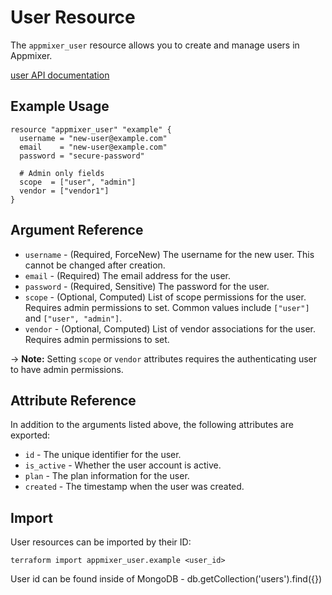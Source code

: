 # User Resource

The `appmixer_user` resource allows you to create and manage users in Appmixer.

[user API documentation](https://docs.appmixer.com/api/user)

## Example Usage

```hcl
resource "appmixer_user" "example" {
  username = "new-user@example.com"
  email    = "new-user@example.com"
  password = "secure-password"
  
  # Admin only fields
  scope  = ["user", "admin"]
  vendor = ["vendor1"]
}
```

## Argument Reference

* `username` - (Required, ForceNew) The username for the new user. This cannot be changed after creation.
* `email` - (Required) The email address for the user.
* `password` - (Required, Sensitive) The password for the user.
* `scope` - (Optional, Computed) List of scope permissions for the user. Requires admin permissions to set. Common values include `["user"]` and `["user", "admin"]`.
* `vendor` - (Optional, Computed) List of vendor associations for the user. Requires admin permissions to set.

-> **Note:** Setting `scope` or `vendor` attributes requires the authenticating user to have admin permissions.

## Attribute Reference

In addition to the arguments listed above, the following attributes are exported:

* `id` - The unique identifier for the user.
* `is_active` - Whether the user account is active.
* `plan` - The plan information for the user.
* `created` - The timestamp when the user was created.

## Import

User resources can be imported by their ID:

```shell
terraform import appmixer_user.example <user_id>
``` 
User id can be found inside of MongoDB - db.getCollection('users').find({})